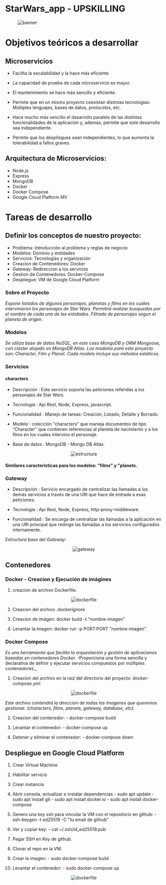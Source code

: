 # StarWars_app - UPSKILLING

<figure>
    <img src='./client/src/assets/banner.png' alt='banner'>
</figure>

# Objetivos teóricos a desarrollar
## Microservicios

* Facilita la escalabilidad y la hace más eficiente

* La capacidad de prueba de cada microservicio es mayor.

* El mantenimiento se hace más sencillo y eficiente.

* Permite que en un mismo proyecto coexistan distintas tecnologías: Múltiples lenguajes, bases de datos, protocolos, etc.

* Hace mucho más sencillo el desarrollo paralelo de las distintas funcionalidades de la aplicación y, además, permite que este desarrollo sea independiente.

* Permite que los despliegues sean independientes, lo que aumenta la tolerabilidad a fallos graves.

## Arquitectura de Microservicios:

* Node.js
* Express
* MongoDB
* Docker
* Docker Compose
* Google Cloud Platform MV

# Tareas de desarrollo
## Definir los conceptos de nuestro proyecto:

   * Problema: Introducción al problema y reglas de negocio
   * Modelos: Dominio y entidades
   * Servicios: Tecnologías y organización
   * Creacion de Contenedores: Docker
   * Gateway: Redireccion a los servicios 
   * Gestion de Contenedores: Docker-Compose
   * Despliegue: VM de Google Cloud Platform

### Sobre el Proyecto

_Expone listados de algunos personajes, planetas y films en los cuales intervinieron los personajes de Star Wars._
_Permitirá realizar busquedas por el nombre de cada una de las entidades. Filtrado de personajes segun el planeta de origen._
### Modelos

_Se utiliza base de datos NoSQL, en este caso MongoDB y ORM Mongoose, con clúster alojado en MongoDB Atlas._
_Los modelos para este proyecto son: Character, Film y Planet._
_Cada modelo incluye sus métodos estaticos._

### Servicios

#### characters
- Descripción : Este servicio soporta las peticiones referidas a los personajes de Star Wars.
- Tecnología : Api Rest, Node, Express, javascript.

- Funcionalidad : Manejo de tareas: Creación, Listado, Detalle y Borrado.

- Modelo : colección "characters" que maneja documentos de tipo “Character” que contienen referencias al planeta de nacimiento y a los films en los cuales intervino el personaje.

- Base de datos : MongoDB - Mongo DB Atlas.

<p align="center" p=10>
    <img src='./client/src/assets/estructura.png' alt='estructura' />
</p>

#### Similares caracteristicas para los modelos: "films" y "planets.
### Gateway

- Descripción : Servicio encargado de centralizar las llamadas a los demás servicios a través de una URI que hace de entrada a esas peticiones.


- Tecnología : Api Rest, Node, Express, http-proxy-middleware.


- Funcionalidad : Se encarga de centralizar las llamadas a la aplicación en una URI principal que redirige las llamadas a los servicios configurados internamente.

_Estructura base del Gateway:_

<p align="center" p=10>
    <img src='./client/src/assets/gateway.png' alt='gateway' />
</p>

## Contenedores
### Docker - Creacion y Ejecución de imágines

1. creacion de archivo Dockerfile.

<p align="center" p=10>
    <img src='./client/src/assets/Dockerfile.png' alt='dockerfile' />
</p>

2. Creacion del archivo .dockerignore

3. Creacion de imágen:  docker build -t "nombre-imagen"

4. Levantar la imagen: docker run -p PORT:PORT "nombre-imagen"

### Docker Compose

_Es una herramienta que facilita la orquestación y gestión de aplicaciones basadas en contenedores Docker._
-Proporciona una forma sencilla y declarativa de definir y ejecutar servicios compuestos por múltiples contenedores._

1. Creacion del archivo en la raiz del directorio del proyecto: docker-compose.yml

<p align="center" p=10>
    <img src='./client/src/assets/docker-compose.png' alt='dockerfile' />
</p>

_Este archivo contendrá la direccion de todas las imagenes que queremos gestionar. (characters, films, planets, gateway, database, etc)._

2. Creacion del contenedor: 
        - docker-compose build

3. Levantar el contenedor: 
        - docker-compose up

4. Detener y eliminar el contenedor: 
        - docker-compose down

## Despliegue en Google Cloud Platform

1. Crear Virtual Machine 

2. Habilitar servicio

3. Crear instancia

4. Abrir consola, actualizar e instalar dependencias
        - sudo apt update
        - sudo apt install git
        - sudo apt install docker.io
        - sudo apt install docker-compose

5. Genero una key ssh para vincular la VM con el repositorio en github: 
        - ssh-keygen -t ed25519 -C "tu email de github" 

6. Ver y copiar key: 
        - cat ~/.ssh/id_ed25519.pub

7. Pegar SSH en Key de github.

8. Clonar el repo en la VM.

9. Crear la imagen: 
        - sudo docker-compose build

10. Levantar el contenedor: 
        - sudo docker-compose up 

<p align="center" p=10>
    <img src='./client/src/assets/vm_google.png' alt='dockerfile' />
</p>